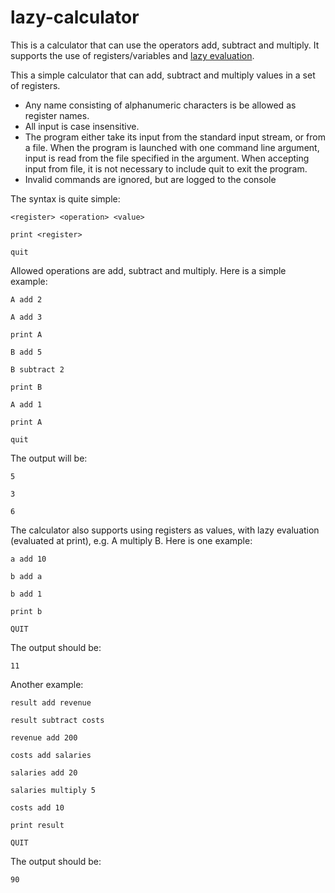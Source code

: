 # lazy-calculator
This is a calculator that can use the operators add, subtract and multiply. It supports the use of registers/variables and [lazy evaluation](https://en.wikipedia.org/wiki/Lazy_evaluation).

This a simple calculator that can add, subtract and multiply values in a set of registers.
* Any name consisting of alphanumeric characters is be allowed as register names.
* All input is case insensitive.
* The program either take its input from the standard input stream, or from a file. When the
program is launched with one command line argument, input is read from the file specified in
the argument. When accepting input from file, it is not necessary to include quit to exit the
program.
* Invalid commands are ignored, but are logged to the console

The syntax is quite simple:

 `<register> <operation> <value> `
 
 `print <register> `
 
 `quit `
 
Allowed operations are add, subtract and multiply. Here is a simple example:

 `A add 2 `
 
 `A add 3 `

 `print A `

 `B add 5 `

 `B subtract 2 `

 `print B `
 
 `A add 1 `
 
 `print A `

 `quit `

The output will be:

 `5 `

 `3 `

 `6 `

The calculator also supports using registers as values, with lazy evaluation (evaluated at print), e.g.
A multiply B. Here is one example:

 `a add 10 `

 `b add a `

 `b add 1 `
 
 `print b `

 `QUIT `

The output should be:

 `11 `

Another example:

 `result add revenue `

 `result subtract costs `
 
 `revenue add 200 `
 
 `costs add salaries `

 `salaries add 20 `
 
 `salaries multiply 5 `
 
 `costs add 10 `
 
 `print result `
 
 `QUIT `

The output should be:

 `90 `
